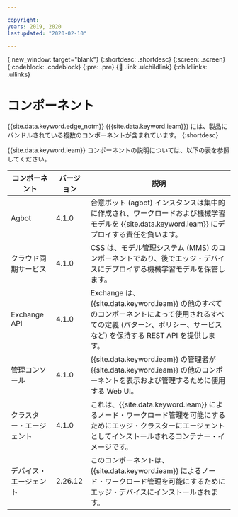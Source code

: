 ```yaml
---

copyright:
years: 2019, 2020
lastupdated: "2020-02-10"

---
```


{:new_window: target="blank"}
{:shortdesc: .shortdesc}
{:screen: .screen}
{:codeblock: .codeblock}
{:pre: .pre}
{:child: .link .ulchildlink}
{:childlinks: .ullinks}

# コンポーネント

{{site.data.keyword.edge_notm}} ({{site.data.keyword.ieam}}) には、製品にバンドルされている複数のコンポーネントが含まれています。
{:shortdesc}

{{site.data.keyword.ieam}} コンポーネントの説明については、以下の表を参照してください。

|コンポーネント|バージョン|説明|
|---------|-------|----|
|Agbot|4.1.0|合意ボット (agbot) インスタンスは集中的に作成され、ワークロードおよび機械学習モデルを {{site.data.keyword.ieam}} にデプロイする責任を負います。|
|クラウド同期サービス |4.1.0|CSS は、モデル管理システム (MMS) のコンポーネントであり、後でエッジ・デバイスにデプロイする機械学習モデルを保管します。|
|Exchange API|4.1.0|Exchange は、{{site.data.keyword.ieam}} の他のすべてのコンポーネントによって使用されるすべての定義 (パターン、ポリシー、サービスなど) を保持する REST API を提供します。|
|管理コンソール |4.1.0|{{site.data.keyword.ieam}} の管理者が {{site.data.keyword.ieam}} の他のコンポーネントを表示および管理するために使用する Web UI。|
|クラスター・エージェント|4.1.0|これは、{{site.data.keyword.ieam}} によるノード・ワークロード管理を可能にするためにエッジ・クラスターにエージェントとしてインストールされるコンテナー・イメージです。|
|デバイス・エージェント|2.26.12|このコンポーネントは、{{site.data.keyword.ieam}} によるノード・ワークロード管理を可能にするためにエッジ・デバイスにインストールされます。|
